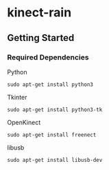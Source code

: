# kinect-rain

## Getting Started

### Required Dependencies

Python

```
sudo apt-get install python3
```

Tkinter

```
sudo apt-get install python3-tk
```

OpenKinect

```
sudo apt-get install freenect
```

libusb
```
sudo apt-get install libusb-dev
```
